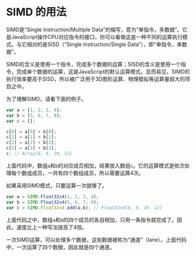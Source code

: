 # SIMD 的用法

SIMD是“Single Instruction/Multiple Data”的缩写，意为“单指令，多数据”。它是JavaScript操作CPU对应指令的接口，你可以看做这是一种不同的运算执行模式。与它相对的是SISD（“Single Instruction/Single Data”），即“单指令，单数据”。

SIMD的含义是使用一个指令，完成多个数据的运算；SISD的含义是使用一个指令，完成单个数据的运算，这是JavaScript的默认运算模式。显而易见，SIMD的执行效率要高于SISD，所以被广泛用于3D图形运算、物理模拟等运算量超大的项目之中。

为了理解SIMD，请看下面的例子。

```javascript
var a = [1, 2, 3, 4];
var b = [5, 6, 7, 8];
var c = [];

c[0] = a[0] + b[0];
c[1] = a[1] + b[1];
c[2] = a[2] + b[2];
c[3] = a[3] + b[3];
c; // Array[6, 8, 10, 12]
```

上面代码中，数组`a`和`b`的对应成员相加，结果放入数组`c`。它的运算模式是依次处理每个数组成员，一共有四个数组成员，所以需要运算4次。

如果采用SIMD模式，只要运算一次就够了。

```javascript
var a = SIMD.Float32x4(1, 2, 3, 4);
var b = SIMD.Float32x4(5, 6, 7, 8);
var c = SIMD.Float32x4.add(a,b); // Float32x4[6, 8, 10, 12]
```

上面代码之中，数组`a`和`b`的四个成员的各自相加，只用一条指令就完成了。因此，速度比上一种写法提高了4倍。

一次SIMD运算，可以处理多个数据，这些数据被称为“通道”（lane）。上面代码中，一次运算了四个数据，因此就是四个通道。
